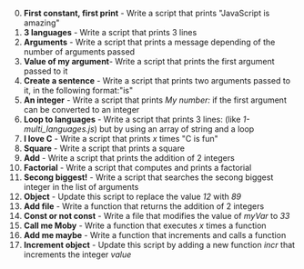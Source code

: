 0. **First constant, first print** - Write a script that prints "JavaScript is amazing"
1. **3 languages** - Write a script that prints 3 lines
2. **Arguments** - Write a script that prints a message depending of the number of arguments passed
3. **Value of my argument**- Write a script that prints the first argument passed to it
4. **Create a sentence** - Write a script that prints two arguments passed to it, in the following format:"is"
5. **An integer** - Write a script that prints *My number: <first argument converted in integer>* if the first argument can be converted to an integer
6. **Loop to languages** - Write a script that prints 3 lines: (like *1-multi_languages.js*) but by using an array of string and a loop
7. **I love C** - Write a script that prints *x* times "C is fun"
8. **Square** - Write a script that prints a square
9. **Add** - Write a script that prints the addition of 2 integers
10. **Factorial** - Write a script that computes and prints a factorial
11. **Secong biggest!** - Write a script that searches the secong biggest integer in the list of arguments
12. **Object** - Update this script to replace the value *12* with *89*
13. **Add file** - Write a function that returns the addition of 2 integers
14. **Const or not const** - Write a file that modifies the value of *myVar* to *33*
15. **Call me Moby** - Write a function that executes *x* times a function
16. **Add me maybe** - Write a function that increments and calls a function
17. **Increment object** - Update this script by adding a new function *incr* that increments the integer *value*
